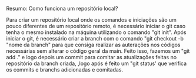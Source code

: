 Resumo: Como funciona um repositório local?

Para criar um repositório local onde os comandos e iniciações são um pouco diferentes de um repositório remoto, é necessário iniciar o git caso tenha o mesmo instalado na máquina utilizando o comando "git init". Após iniciar o git, é necessário criar a branch com o comando "git checkout -b "nome da branch" para que consiga realizar as auterações nos códigos necessárias sem alterar o código geral da main. Feito isso, fazemos um "git add ." e logo depois um commit para comitar as atualizações feitas no repositório da branch criada, ,logo após é feito um "git status' que verifica os commits e branchs adicionadas e comitadas. 